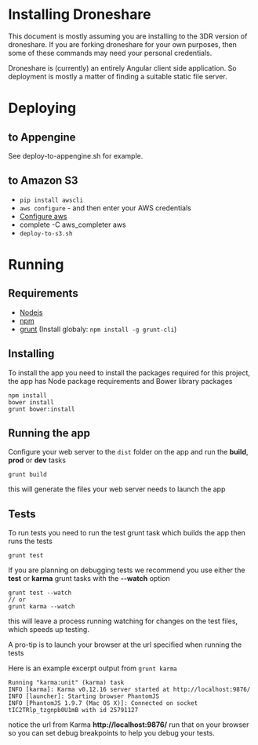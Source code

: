 # Installing Droneshare

This document is mostly assuming you are installing to the 3DR version of droneshare.  If you are forking droneshare for your own purposes, then some of these commands may need your personal credentials.

Droneshare is (currently) an entirely Angular client side application.  So deployment is mostly a matter of finding a suitable static file server.

# Deploying

## to Appengine

See deploy-to-appengine.sh for example.

## to Amazon S3

* ```pip install awscli```
* ```aws configure``` - and then enter your AWS credentials
* [Configure aws](http://docs.aws.amazon.com/cli/latest/userguide/cli-chap-getting-started.html)
* complete -C aws_completer aws
* ```deploy-to-s3.sh```

# Running


## Requirements

- [Nodejs](http://nodejs.org/)
- [npm](https://www.npmjs.org/)
- [grunt](http://gruntjs.com/) (Install globaly: ```npm install -g grunt-cli```)

## Installing

To install the app you need to install the packages required for this project, the app has Node package requirements and Bower library packages

```
npm install
bower install
grunt bower:install
```

## Running the app

Configure your web server to the ```dist``` folder on the app and run the **build**, **prod** or **dev** tasks

```
grunt build
```

this will generate the files your web server needs to launch the app


## Tests

To run tests you need to run the test grunt task which builds the app then runs the tests


```
grunt test
```

If you are planning on debugging tests we recommend you use either the **test** or **karma** grunt tasks with the **--watch** option

```
grunt test --watch
// or
grunt karma --watch

```

this will leave a process running watching for changes on the test files, which speeds up testing.

A pro-tip is to launch your browser at the url specified when running the tests

Here is an example excerpt output from ```grunt karma```

```
Running "karma:unit" (karma) task
INFO [karma]: Karma v0.12.16 server started at http://localhost:9876/
INFO [launcher]: Starting browser PhantomJS
INFO [PhantomJS 1.9.7 (Mac OS X)]: Connected on socket tIC2TRlp_tzgnpb0U1mB with id 25791127
```

notice the url from Karma **http://localhost:9876/** run that on your browser so you can set debug breakpoints to help you debug your tests.
